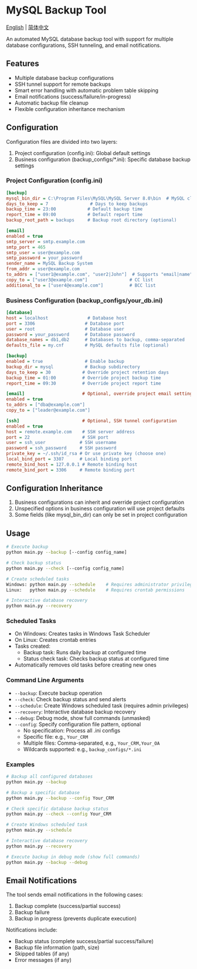 # MySQL Backup Tool

[English](README.md) | [简体中文](README.zh-CN.md)

An automated MySQL database backup tool with support for multiple database configurations, SSH tunneling, and email notifications.

## Features

- Multiple database backup configurations
- SSH tunnel support for remote backups
- Smart error handling with automatic problem table skipping
- Email notifications (success/failure/in-progress)
- Automatic backup file cleanup
- Flexible configuration inheritance mechanism

## Configuration

Configuration files are divided into two layers:
1. Project configuration (config.ini): Global default settings
2. Business configuration (backup_configs/*.ini): Specific database backup settings

### Project Configuration (config.ini)

```ini
[backup]
mysql_bin_dir = C:\Program Files\MySQL\MySQL Server 8.0\bin  # MySQL client directory
days_to_keep = 7                # Days to keep backups
backup_time = 23:00            # Default backup time
report_time = 09:00            # Default report time
backup_root_path = backups     # Backup root directory (optional)

[email]
enabled = true
smtp_server = smtp.example.com
smtp_port = 465
smtp_user = user@example.com
smtp_password = your_password
sender_name = MySQL Backup System
from_addr = user@example.com
to_addrs = ["user1@example.com", "user2|John"]  # Supports "email|name" format
copy_to = ["user3@example.com"]                # CC list
additional_to = ["user4@example.com"]          # BCC list
```

### Business Configuration (backup_configs/your_db.ini)

```ini
[database]
host = localhost               # Database host
port = 3306                   # Database port
user = root                   # Database user
password = your_password      # Database password
database_names = db1,db2      # Databases to backup, comma-separated
defaults_file = my.cnf        # MySQL defaults file (optional)

[backup]
enabled = true                # Enable backup
backup_dir = mysql            # Backup subdirectory
days_to_keep = 30            # Override project retention days
backup_time = 01:00          # Override project backup time
report_time = 09:30          # Override project report time

[email]                      # Optional, override project email settings
enabled = true
to_addrs = ["dba@example.com"]
copy_to = ["leader@example.com"]

[ssh]                        # Optional, SSH tunnel configuration
enabled = true
host = remote.example.com    # SSH server address
port = 22                    # SSH port
user = ssh_user             # SSH username
password = ssh_password     # SSH password
private_key = ~/.ssh/id_rsa # Or use private key (choose one)
local_bind_port = 3307      # Local binding port
remote_bind_host = 127.0.0.1 # Remote binding host
remote_bind_port = 3306     # Remote binding port
```

## Configuration Inheritance

1. Business configurations can inherit and override project configuration
2. Unspecified options in business configuration will use project defaults
3. Some fields (like mysql_bin_dir) can only be set in project configuration

## Usage

```bash
# Execute backup
python main.py --backup [--config config_name]

# Check backup status
python main.py --check [--config config_name]

# Create scheduled tasks
Windows: python main.py --schedule    # Requires administrator privileges
Linux:   python main.py --schedule    # Requires crontab permissions

# Interactive database recovery
python main.py --recovery
```

### Scheduled Tasks
- On Windows: Creates tasks in Windows Task Scheduler
- On Linux: Creates crontab entries
- Tasks created:
  - Backup task: Runs daily backup at configured time
  - Status check task: Checks backup status at configured time
- Automatically removes old tasks before creating new ones

### Command Line Arguments

- `--backup`: Execute backup operation
- `--check`: Check backup status and send alerts
- `--schedule`: Create Windows scheduled task (requires admin privileges)
- `--recovery`: Interactive database backup recovery
- `--debug`: Debug mode, show full commands (unmasked)
- `--config`: Specify configuration file pattern, optional
  - No specification: Process all .ini configs
  - Specific file: e.g., `Your_CRM`
  - Multiple files: Comma-separated, e.g., `Your_CRM,Your_OA`
  - Wildcards supported: e.g., `backup_configs/*.ini`

### Examples

```bash
# Backup all configured databases
python main.py --backup

# Backup a specific database
python main.py --backup --config Your_CRM

# Check specific database backup status
python main.py --check --config Your_CRM

# Create Windows scheduled task
python main.py --schedule

# Interactive database recovery
python main.py --recovery

# Execute backup in debug mode (show full commands)
python main.py --backup --debug
```

## Email Notifications

The tool sends email notifications in the following cases:
1. Backup complete (success/partial success)
2. Backup failure
3. Backup in progress (prevents duplicate execution)

Notifications include:
- Backup status (complete success/partial success/failure)
- Backup file information (path, size)
- Skipped tables (if any)
- Error messages (if any)
